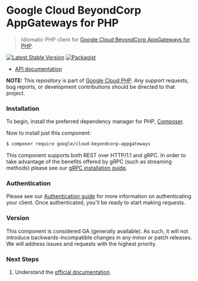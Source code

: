 # Google Cloud BeyondCorp AppGateways for PHP

> Idiomatic PHP client for [Google Cloud BeyondCorp AppGateways for PHP](https://cloud.google.com/beyondcorp-enterprise).

[![Latest Stable Version](https://poser.pugx.org/google/cloud-beyondcorp-appgateways/v/stable)](https://packagist.org/packages/google/cloud-beyondcorp-appgateways) [![Packagist](https://img.shields.io/packagist/dm/google/cloud-beyondcorp-appgateways.svg)](https://packagist.org/packages/google/cloud-beyondcorp-appgateways)

* [API documentation](https://cloud.google.com/php/docs/reference/cloud-beyondcorp-appgateways/latest)

**NOTE:** This repository is part of [Google Cloud PHP](https://github.com/googleapis/google-cloud-php). Any
support requests, bug reports, or development contributions should be directed to
that project.

### Installation

To begin, install the preferred dependency manager for PHP, [Composer](https://getcomposer.org/).

Now to install just this component:

```sh
$ composer require google/cloud-beyondcorp-appgateways
```

This component supports both REST over HTTP/1.1 and gRPC. In order to take advantage of the benefits offered by gRPC (such as streaming methods)
please see our [gRPC installation guide](https://cloud.google.com/php/grpc).

### Authentication

Please see our [Authentication guide](https://github.com/googleapis/google-cloud-php/blob/main/AUTHENTICATION.md) for more information
on authenticating your client. Once authenticated, you'll be ready to start making requests.

### Version

This component is considered GA (generally available). As such, it will not introduce backwards-incompatible changes in
any minor or patch releases. We will address issues and requests with the highest priority.

### Next Steps

1. Understand the [official documentation](https://cloud.google.com/beyondcorp-enterprise/docs).
